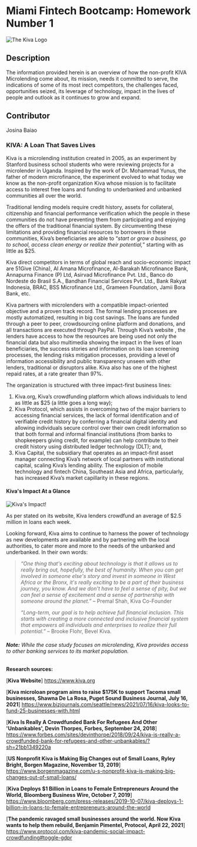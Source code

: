 # Miami Fintech Bootcamp: Homework Number 1

![The Kiva Logo](http://www-kiva-org.global.ssl.fastly.net/cms/kiva_logo_2.png)

## Description

The information provided herein is an overview of how the non-profit KIVA Microlending come about, its mission, needs it committed to serve, the indications of some of its most irect competitors, the challenges faced, opportunities seized, its leverage of technology, impact in the lives of people and outlook as it continues to grow and expand. 

## Contributor 
Josina Baiao

### KIVA: A Loan That Saves Lives

Kiva is a microlending institution created in 2005, as an experiment by Stanford business school students who were reviewing projects for a microlender in Uganda. Inspired by the work of Dr. Mohammad Yunus, the father of modern microfinance, the experiment evolved to what today we know as the non-profit organization Kiva whose mission is to facilitate access to interest free loans and funding to underbanked and unbanked communities all over the world. 

Traditional lending models require credit history, assets for collateral, citizenship and financial performance verification which the people in these communities do not have preventing them from participating and enjoying the offers of the traditional financial system. By circumventing these limitations and providing financial resources to borrowers in these communities, Kiva’s beneficiaries are able to “*start or grow a business, go to school, access clean energy or realize their potential,*” starting with as little as $25.

Kiva direct competitors in terms of global reach and socio-economic impact are  51Give (China), Al Amana Microfinance, Al-Barakah Microfinance Bank, Annapurna Finance (P) Ltd, Asirvad Microfinance Pvt. Ltd., Banco do Nordeste do Brasil S.A., Bandhan Financial Services Pvt. Ltd., Bank Rakyat Indonesia, BRAC, BSS Microfinance Ltd., Grameen Foundation, Jamii Bora Bank, etc.

Kiva partners with microlenders with a compatible impact-oriented objective and a proven track record. The formal lending processes are mostly automatized, resulting in big cost savings. The loans are funded through a peer to peer, crowdsourcing online platform and donations, and all transactions are executed through PayPal. Through Kiva’s website , the lenders have access to how the resources are being used not only the financial data but also multimedia showing the impact in the lives of loan beneficiaries, the success stories and information on its loan screening processes, the lending risks mitigation processes, providing a level of information accessibility and public transparency unseen with other lenders, traditional or disruptors alike. Kiva also has one of the highest repaid rates, at a rate greater than 97%.

The organization is structured with three impact-first business lines: 

1. Kiva.org, Kiva’s crowdfunding platform which allows individuals to lend as little as $25 (a little goes a long way); 
2. Kiva Protocol, which assists in overcoming two of the major barriers to accessing financial services, the lack of formal identification and of verifiable credit history by conferring a financial digital identity and allowing individuals secure control over their own credit information so that both formal and informal financial institutions (from banks to shopkeepers giving credit, for example) can help contribute to their credit history using distributed ledger technology (DLT); and, 
3. Kiva Capital, the subsidiary that operates as an impact-first asset manager connecting Kiva’s network of local partners with institutional capital, scaling Kiva’s lending ability. The explosion of mobile technology and fintech China, Southeast Asia and Africa, particularly, has increased Kiva’s market capillarity in these regions.



#### Kiva's Impact At a Glance

![Kiva's Impact!](https://www-kiva-org.global.ssl.fastly.net/cms/page/images/impact-dashboard-2x.png "KIVA Financial and Operation Impact")


As per stated on its website, Kiva lenders crowdfund an average of $2.5 million in loans each week. 

Looking forward, Kiva aims to continue to harness the power of technology as new developments are available and by partnering with the local authorities, to cater more and more to the needs of the unbanked and underbanked. In their own words: 

>*“One thing that's exciting about technology is that it allows us to really bring out, hopefully, the best of humanity. When you can get involved in someone else's story and invest in someone in West Africa or the Bronx, it's really exciting to be a part of their business journey, you know. And we don't have to feel a sense of pity, but we can feel a sense of excitement and a sense of partnership with someone around the planet.”* – Premal Shah, Kiva Co-Founder 
>
> *“Long-term, our goal is to help achieve full financial inclusion. This starts with creating a more connected and inclusive financial system that empowers all individuals and enterprises to realize their full potential.”* – Brooke Flohr, Bevel Kiva.


###### **Note:** While the case study focuses on microlending, Kiva provides access to other banking services to its market population.


**Research sources:**

[**Kiva Website**] <https://www.kiva.org>

[**Kiva microloan program aims to raise $175K to support Tacoma small businesses, Shawna De La Rosa, Puget Sound Business Journal, July 16, 2021**] <https://www.bizjournals.com/seattle/news/2021/07/16/kiva-looks-to-fund-25-businesses-with.html>

[**Kiva Is Really A Crowdfunded Bank For Refugees And Other 'Unbankables', Devin Thorpes, Forbes, September 24, 2018**] <https://www.forbes.com/sites/devinthorpe/2018/09/24/kiva-is-really-a-crowdfunded-bank-for-refugees-and-other-unbankables/?sh=21bb1349220a>

[**US Nonprofit Kiva is Making Big Changes out of Small Loans, Ryley Bright, Borgen Magazine, November 13, 2019**] <https://www.borgenmagazine.com/u-s-nonprofit-kiva-is-making-big-changes-out-of-small-loans/>

[**Kiva Deploys $1 Billion in Loans to Female Entrepreneurs Around the World, Bloomberg Business Wire, October 7, 2019**] <https://www.bloomberg.com/press-releases/2019-10-07/kiva-deploys-1-billion-in-loans-to-female-entrepreneurs-around-the-world>

[**The pandemic ravaged small businesses around the world. Now Kiva wants to help them rebuild, Benjamin Pimentel, Protocol, April 22, 2021**] <https://www.protocol.com/kiva-pandemic-social-impact-crowdfunding#toggle-gdpr>

